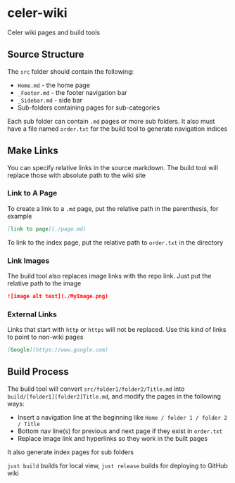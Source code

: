 # celer-wiki

Celer wiki pages and build tools

## Source Structure
The `src` folder should contain the following:
- `Home.md` - the home page
- `_Footer.md` - the footer navigation bar
- `_Sidebar.md` - side bar
- Sub-folders containing pages for sub-categories 

Each sub folder can contain `.md` pages or more sub folders. It also must have a file named `order.txt` for the build tool to generate navigation indices

## Make Links
You can specify relative links in the source markdown. The build tool will replace those with absolute path to the wiki site
### Link to A Page
To create a link to a `.md` page, put the relative path in the parenthesis, for example
```markdown
[link to page](./page.md)
```
To link to the index page, put the relative path to `order.txt` in the directory

### Link Images
The build tool also replaces image links with the repo link. Just put the relative path to the image
```markdown
![image alt text](./MyImage.png)
```
### External Links
Links that start with `http` or `https` will not be replaced. Use this kind of links to point to non-wiki pages
```markdown
[Google](https://www.google.com)
```


## Build Process
The build tool will convert `src/folder1/folder2/Title.md` into `build/[folder1][folder2]Title.md`, and modify the pages in the following ways:
- Insert a navigation line at the beginning like `Home / folder 1 / folder 2 / Title`
- Bottom nav line(s) for previous and next page if they exist in `order.txt`
- Replace image link and hyperlinks so they work in the built pages

It also generate index pages for sub folders

`just build` builds for local view, `just release` builds for deploying to GitHub wiki
